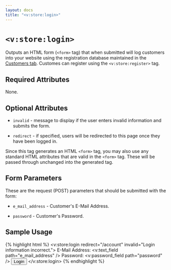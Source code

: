 ```yaml
---
layout: docs
title: "<v:store:login>"
---
```


# `<v:store:login>`

Outputs an HTML form (`<form>` tag) that when submitted will log
customers into your website using the registration database maintained
in the [Customers tab](/backstage.customers/). Customes can register
using the `<v:store:register>` tag.

## Required Attributes

None.

## Optional Attributes

-   `invalid` - message to display if the user enters invalid
    information and submits the form.

-   `redirect` - if specified, users will be redirected to this page
    once they have been logged in.

Since this tag generates an HTML `<form>` tag, you may also use any
standard HTML attributes that are valid in the `<form>` tag. These will
be passed through unchanged into the generated tag.

## Form Parameters

These are the request (POST) parameters that should be submitted with
the form:

-   `e_mail_address` - Customer's E-Mail Address.

-   `password` - Customer's Password.

## Sample Usage

{% highlight html %}
<v:store:login redirect="/account" invalid="Login information incorrect.">
 E-Mail Address: <v:text_field path="e_mail_address" />
 Password: <v:password_field path="password" />
<input type="submit" value="Login" />
</v:store:login>
{% endhighlight %}
